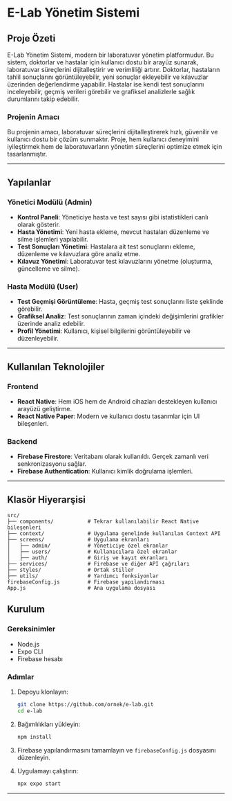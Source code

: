 
# E-Lab Yönetim Sistemi

## Proje Özeti

E-Lab Yönetim Sistemi, modern bir laboratuvar yönetim platformudur. Bu sistem, doktorlar ve hastalar için kullanıcı dostu bir arayüz sunarak, laboratuvar süreçlerini dijitalleştirir ve verimliliği artırır. Doktorlar, hastaların tahlil sonuçlarını görüntüleyebilir, yeni sonuçlar ekleyebilir ve kılavuzlar üzerinden değerlendirme yapabilir. Hastalar ise kendi test sonuçlarını inceleyebilir, geçmiş verileri görebilir ve grafiksel analizlerle sağlık durumlarını takip edebilir.

### Projenin Amacı

Bu projenin amacı, laboratuvar süreçlerini dijitalleştirerek hızlı, güvenilir ve kullanıcı dostu bir çözüm sunmaktır. Proje, hem kullanıcı deneyimini iyileştirmek hem de laboratuvarların yönetim süreçlerini optimize etmek için tasarlanmıştır.

---

## Yapılanlar

### Yönetici Modülü (Admin)

- **Kontrol Paneli**: Yöneticiye hasta ve test sayısı gibi istatistikleri canlı olarak gösterir.
- **Hasta Yönetimi**: Yeni hasta ekleme, mevcut hastaları düzenleme ve silme işlemleri yapılabilir.
- **Test Sonuçları Yönetimi**: Hastalara ait test sonuçlarını ekleme, düzenleme ve kılavuzlara göre analiz etme.
- **Kılavuz Yönetimi**: Laboratuvar test kılavuzlarını yönetme (oluşturma, güncelleme ve silme).

### Hasta Modülü (User)

- **Test Geçmişi Görüntüleme**: Hasta, geçmiş test sonuçlarını liste şeklinde görebilir.
- **Grafiksel Analiz**: Test sonuçlarının zaman içindeki değişimlerini grafikler üzerinde analiz edebilir.
- **Profil Yönetimi**: Kullanıcı, kişisel bilgilerini görüntüleyebilir ve düzenleyebilir.

---

## Kullanılan Teknolojiler

### Frontend

- **React Native**: Hem iOS hem de Android cihazları destekleyen kullanıcı arayüzü geliştirme.
- **React Native Paper**: Modern ve kullanıcı dostu tasarımlar için UI bileşenleri.

### Backend

- **Firebase Firestore**: Veritabanı olarak kullanıldı. Gerçek zamanlı veri senkronizasyonu sağlar.
- **Firebase Authentication**: Kullanıcı kimlik doğrulama işlemleri.

---

## Klasör Hiyerarşisi

```
src/
├── components/           # Tekrar kullanılabilir React Native bileşenleri
├── context/              # Uygulama genelinde kullanılan Context API
├── screens/              # Uygulama ekranları
│   ├── admin/            # Yöneticiye özel ekranlar
│   ├── users/            # Kullanıcılara özel ekranlar
│   ├── auth/             # Giriş ve kayıt ekranları
├── services/             # Firebase ve diğer API çağrıları
├── styles/               # Ortak stiller
├── utils/                # Yardımcı fonksiyonlar
firebaseConfig.js         # Firebase yapılandırması
App.js                    # Ana uygulama dosyası
```

## Kurulum

### Gereksinimler

- Node.js
- Expo CLI
- Firebase hesabı

### Adımlar

1. Depoyu klonlayın:
   ```bash
   git clone https://github.com/ornek/e-lab.git
   cd e-lab
   ```

2. Bağımlılıkları yükleyin:
   ```bash
   npm install
   ```

3. Firebase yapılandırmasını tamamlayın ve `firebaseConfig.js` dosyasını düzenleyin.

4. Uygulamayı çalıştırın:
   ```bash
   npx expo start
   ```

---


